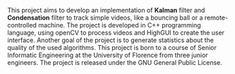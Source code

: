 This project aims to develop an implementation of **Kalman** filter and **Condensation** filter to track simple videos, like a bouncing ball or a remote-controlled machine.
The project is developed in C++ programming language, using openCV to process videos and HighGUI to create the user interface.
Another goal of the project is to generate statistics about the quality of the used algorithms.
This project is born to a course of Senior Informatic Engineering at the University of Florence from three junior engineers.
The project is released under the GNU General Public License.

